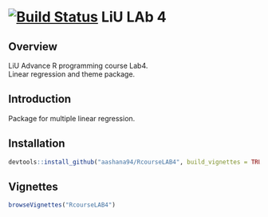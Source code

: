 [![Build Status](https://travis-ci.org/aashana94/RcourseLAB4.svg?branch=master)](https://travis-ci.org/aashana94/RcourseLAB4)
LiU LAb 4
================

Overview
--------

LiU Advance R programming course Lab4. <br> Linear regression and theme package.

Introduction
------------

Package for multiple linear regression.

Installation
------------

``` r
devtools::install_github("aashana94/RcourseLAB4", build_vignettes = TRUE)
```

Vignettes
---------

``` r
browseVignettes("RcourseLAB4")
```
